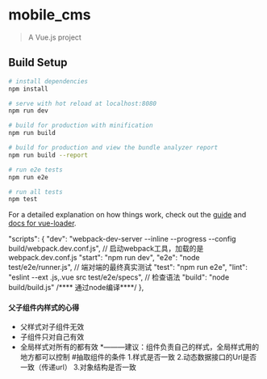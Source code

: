 # mobile_cms

> A Vue.js project

## Build Setup

``` bash
# install dependencies
npm install

# serve with hot reload at localhost:8080
npm run dev

# build for production with minification
npm run build

# build for production and view the bundle analyzer report
npm run build --report

# run e2e tests
npm run e2e

# run all tests
npm test
```

For a detailed explanation on how things work, check out the [guide](http://vuejs-templates.github.io/webpack/) and [docs for vue-loader](http://vuejs.github.io/vue-loader).

  "scripts": {
    "dev": "webpack-dev-server --inline --progress --config build/webpack.dev.conf.js", // 启动webpack工具，加载的是webpack.dev.conf.js
    "start": "npm run dev",
    "e2e": "node test/e2e/runner.js", // 端对端的最终真实测试
    "test": "npm run e2e",
    "lint": "eslint --ext .js,.vue src test/e2e/specs", // 检查语法
    "build": "node build/build.js" /**** 通过node编译****/
  },
#### 父子组件内样式的心得
* 父样式对子组件无效
* 子组件只对自己有效
* 全局样式对所有的都有效
*———建议：组件负责自己的样式，全局样式用的地方都可以控制
#抽取组件的条件
1.样式是否一致
2.动态数据接口的Url是否一致（传递url）
3.对象结构是否一致